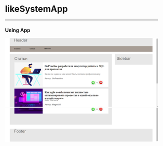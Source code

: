 # likeSystemApp
____
### Using App 
![Start page of Application](https://github.com/bembel1993/imgForDiplom/blob/main/like1.png)
![Start page of Application](https://github.com/bembel1993/imgForDiplom/blob/main/like2.png)
